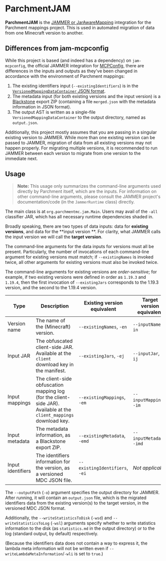 # ParchmentJAM

**ParchmentJAM** is the [JAMMER or JarAwareMapping][jammer] integration for the Parchment mappings project. This is used
in automated migration of data from one Minecraft version to another.

## Differences from jam-mcpconfig

While this project is based (and indeed has a dependency) on `jam-mcpconfig`, the official JAMMER integration for
[MCPConfig][mcpconfig], there are differences in the inputs and outputs as they've been changed in accordance with the
environment of Parchment mappings:

1. The existing identifiers input (`--existingIdentifiers`) is in
   the [`VersionedMappingDataContainer` JSON format][mdc].
2. The metadata input (for both existing versions and the input version) is a [Blackstone][blackstone] export ZIP
   (containing a file `merged.json` with the metadata information in JSON format).
3. The output AST is written as a single-file `VersionedMappingDataContainer` to the output directory, named as
   `output.json`.

Additionally, this project mostly assumes that you are passing in a singular existing version to JAMMER. While more than
one existing version can be passed to JAMMER, migration of data from all existing versions may not happen properly. For
migrating multiple versions, it is recommended to run JAMMER between each version to migrate from one version to the
immediate next.

## Usage

> **Note:** This usage only summarizes the command-line arguments used directly by Parchment itself, which are the
> inputs. For information on other command-line arguments, please consult the JAMMER project's documentation/code (in
> the `JammerRuntime` class) directly.

The main class is at `org.parchmentmc.jam.Main`. Users may avail of the `-all` classifier JAR, which has all necessary
runtime dependencies shaded in.

Broadly speaking, there are two types of data inputs: data for **existing versions**, and data for the **input version
**. For clarity, what JAMMER calls the input version we will call the **target version**.

The command-line arguments for the data inputs for versions must all be present. Particularly, the number of invocations
of each command-line argument for existing versions must match; if `--existingNames` is invoked twice, all other
arguments for existing versions must also be invoked twice.

The command-line arguments for existing versions are _order-sensitive_; for example, if two existing versions were
defined in order as `1.19.3` and `1.19.4`, then the first invocation of `--existingJars` corresponds to the 1.19.3
version, and the second to the 1.19.4 version.

| Type              | Description                                                                                                         | Existing version equivalent    | Target version equivalent |
|-------------------|---------------------------------------------------------------------------------------------------------------------|--------------------------------|---------------------------|
| Version name      | The name of the (Minecraft) version.                                                                                | `--existingNames`, `-en`       | `--inputName`, `-in`      | 
| Input JAR         | The obfuscated client-side JAR. Available at the `client` download key in the manifest.                             | `--existingJars`, `-ej`        | `--inputJar`, `-ij`       |
| Input mappings    | The client-side obfuscation mapping log (for the client-side JAR). Available at the `client_mappings` download key. | `--existingMappings`, `-em`    | `--inputMapping`, `-im`   |
| Input metadata    | The metadata information, as a Blackstone export ZIP.                                                               | `--existingMetadata`, `-emd`   | `--inputMetadata`, `-imd` |
| Input identifiers | The identifiers information for the version, as a versioned MDC JSON file.                                          | `--existingIdentifiers`, `-ei` | _Not applicable_          |

The `--outputPath` (`-o`) argument specifies the output directory for JAMMER. After running, it will contain an
`output.json` file, which is the migrated identifiers data from the existing version(s) to the target version, in the
versioned MDC JSON format.

Additionally, the `--writeStatisticsToDisk` (`-wsd`) and `--writeStatisticsToLog` (`-wsl`) arguments specify whether to
write statistics information to the disk (as `statistics.md` in the output directory) or to the log (standard output, by
default) respectively.

(Because the identifiers data does not contain a way to express it, the lambda meta information will not be written even
if `--writeLambdaMetaInformation`/`-wli` is set to `true`.)

[jammer]: https://github.com/marchermans/JarAwareMapping

[mcpconfig]: https://github.com/MinecraftForge/MCPConfig

[mdc]: https://github.com/ParchmentMC/Feather/blob/main/docs/specs/MappingDataContainer.md

[blackstone]: https://github.com/ParchmentMC/Blackstone

